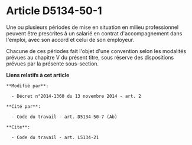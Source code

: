 # Article D5134-50-1

Une ou plusieurs périodes de mise en situation en milieu professionnel peuvent être prescrites à un salarié en contrat
d'accompagnement dans l'emploi, avec son accord et celui de son employeur. 

Chacune de ces périodes fait l'objet d'une convention selon les modalités prévues au chapitre V du présent titre, sous
réserve des dispositions prévues par la présente sous-section.

**Liens relatifs à cet article**

	**Modifié par**:

	  - Décret n°2014-1360 du 13 novembre 2014 - art. 2

	**Cité par**:

	  - Code du travail - art. D5134-50-7 (Ab)

	**Cite**:

	  - Code du travail - art. L5134-21
